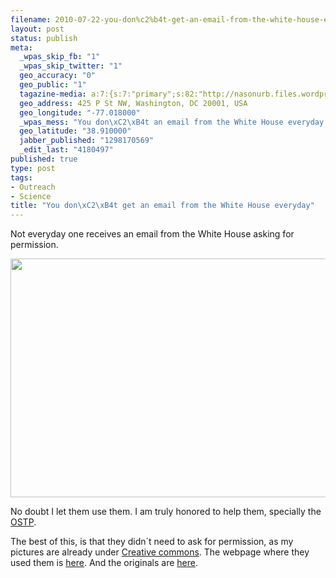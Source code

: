 ```yaml
--- 
filename: 2010-07-22-you-don%c2%b4t-get-an-email-from-the-white-house-everyday.md
layout: post
status: publish
meta: 
  _wpas_skip_fb: "1"
  _wpas_skip_twitter: "1"
  geo_accuracy: "0"
  geo_public: "1"
  tagazine-media: a:7:{s:7:"primary";s:82:"http://nasonurb.files.wordpress.com/2011/02/screen-shot-2011-02-19-at-21-46-31.png";s:6:"images";a:1:{s:82:"http://nasonurb.files.wordpress.com/2011/02/screen-shot-2011-02-19-at-21-46-31.png";a:6:{s:8:"file_url";s:82:"http://nasonurb.files.wordpress.com/2011/02/screen-shot-2011-02-19-at-21-46-31.png";s:5:"width";s:3:"804";s:6:"height";s:3:"481";s:4:"type";s:5:"image";s:4:"area";s:6:"386724";s:9:"file_path";s:0:"";}}s:6:"videos";a:0:{}s:11:"image_count";s:1:"1";s:6:"author";s:7:"4180497";s:7:"blog_id";s:7:"8438084";s:9:"mod_stamp";s:19:"2011-02-20 02:56:08";}
  geo_address: 425 P St NW, Washington, DC 20001, USA
  geo_longitude: "-77.018000"
  _wpas_mess: "You don\xC2\xB4t an email from the White House everyday:"
  geo_latitude: "38.910000"
  jabber_published: "1298170569"
  _edit_last: "4180497"
published: true
type: post
tags: 
- Outreach
- Science
title: "You don\xC2\xB4t get an email from the White House everyday"
---
```

Not everyday one receives an email from the White House asking for permission.

<a href="http://nasonurb.files.wordpress.com/2011/02/screen-shot-2011-02-19-at-21-46-31.png"><img class="aligncenter size-full wp-image-1874" title="Screen shot 2011-02-19 at 21.46.31" src="http://nasonurb.files.wordpress.com/2011/02/screen-shot-2011-02-19-at-21-46-31.png" alt="" width="640" height="382" /></a>

<!--more-->No doubt I let them use them. I am truly honored to help them, specially the <a href="http://www.whitehouse.gov/administration/eop/ostp">OSTP</a>.

The best of this, is that they didn´t need to ask for permission, as my pictures are already under <a href="http://creativecommons.org/">Creative commons</a>. The webpage where they used them is <a href="http://www.whitehouse.gov/blog/2010/07/20/national-mall-opens-stargazers">here</a>. And the originals are <a href="http://www.whitehouse.gov/blog/2010/07/20/national-mall-opens-stargazers">here</a>.

&nbsp;
